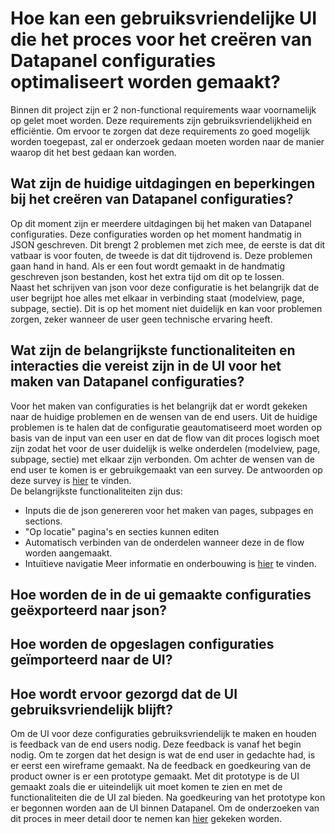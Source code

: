 # Hoe kan een gebruiksvriendelijke UI die het proces voor het creëren van Datapanel configuraties optimaliseert worden gemaakt?
Binnen dit project zijn er 2 non-functional requirements waar voornamelijk op gelet moet worden. Deze requirements zijn gebruiksvriendelijkheid en efficiëntie. Om ervoor te zorgen dat deze requirements zo goed mogelijk worden toegepast, zal er onderzoek gedaan moeten worden naar de manier waarop dit het best gedaan kan worden. 

## Wat zijn de huidige uitdagingen en beperkingen bij het creëren van Datapanel configuraties?
Op dit moment zijn er meerdere uitdagingen bij het maken van Datapanel configuraties. Deze configuraties worden op het moment handmatig in JSON geschreven. Dit brengt 2 problemen met zich mee, de eerste is dat dit vatbaar is voor fouten, de tweede is dat dit tijdrovend is. Deze problemen gaan hand in hand. Als er een fout wordt gemaakt in de handmatig geschreven json bestanden, kost het extra tijd om 
dit op te lossen.  
Naast het schrijven van json voor deze configuratie is het belangrijk dat de user begrijpt hoe alles met elkaar in verbinding staat (modelview, page, subpage, sectie). Dit is op het moment niet duidelijk en kan voor problemen zorgen, zeker wanneer de user geen technische ervaring heeft.

## Wat zijn de belangrijkste functionaliteiten en interacties die vereist zijn in de UI voor het maken van Datapanel configuraties?
Voor het maken van configuraties is het belangrijk dat er wordt gekeken naar de huidige problemen en de wensen van de end users. Uit  de huidige problemen is te halen dat de configuratie geautomatiseerd moet worden op basis van de input van een user en dat de flow van dit proces logisch moet zijn zodat het voor de user duidelijk is welke onderdelen (modelview, page, subpage, sectie) met elkaar zijn verbonden. Om achter de wensen van de end user te komen is er gebruikgemaakt van een survey. De antwoorden op deze survey is [hier](https://docs.google.com/spreadsheets/d/11wupAy5dy6jKsM4jbiJb1dX1Lb-ta0AkrlacHzkITfs/edit?usp=sharing) te vinden.  
De belangrijkste functionaliteiten zijn dus:
- Inputs die de json genereren voor het maken van pages, subpages en sections.
- "Op locatie" pagina's en secties kunnen editen
- Automatisch verbinden van de onderdelen wanneer deze in de flow worden aangemaakt.
- Intuïtieve navigatie
Meer informatie en onderbouwing is [hier](https://github.com/Timsel1/PortfolioS5/blob/main/Nederlands/Documentatie/Research/Kwaliteitseisen.md) te vinden.

## Hoe worden de in de ui gemaakte configuraties geëxporteerd naar json?

## Hoe worden de opgeslagen configuraties geïmporteerd naar de UI?

## Hoe wordt ervoor gezorgd dat de UI gebruiksvriendelijk blijft?
Om de UI voor deze configuraties gebruiksvriendelijk te maken en houden is feedback van de end users nodig. Deze feedback is vanaf het begin nodig. Om te zorgen dat het design is wat de end user in gedachte had, is er eerst een wireframe gemaakt. Na de feedback en goedkeuring van de product owner is er een prototype gemaakt. Met dit prototype is de UI gemaakt zoals die er uiteindelijk uit moet komen te zien en met de functionaliteiten die de UI zal bieden. Na goedkeuring van het prototype kon er begonnen worden aan de UI binnen Datapanel.
Om de onderzoeken van dit proces in meer detail door te nemen kan [hier](https://github.com/Timsel1/PortfolioS5/new/main/Nederlands/Documentatie/Research/UIDesign) gekeken worden.

